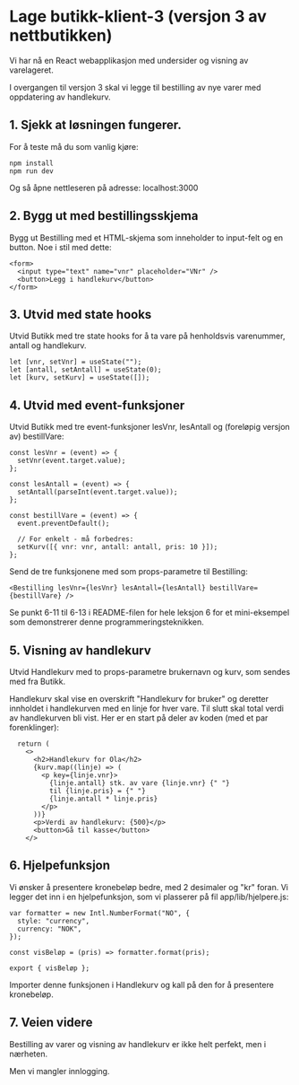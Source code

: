 # Lage butikk-klient-3 (versjon 3 av nettbutikken)

Vi har nå en React webapplikasjon med undersider og visning av varelageret.

I overgangen til versjon 3 skal vi legge til bestilling av nye varer med oppdatering av handlekurv.

## 1. Sjekk at løsningen fungerer.

For å teste må du som vanlig kjøre:

```
npm install
npm run dev
```

Og så åpne nettleseren på adresse: localhost:3000

## 2. Bygg ut med bestillingsskjema

Bygg ut Bestilling med et HTML-skjema som inneholder to input-felt og en button. Noe i stil med dette:

```
<form>
  <input type="text" name="vnr" placeholder="VNr" />
  <button>Legg i handlekurv</button>
</form>
```

## 3. Utvid med state hooks

Utvid Butikk med tre state hooks for å ta vare på henholdsvis varenummer, antall og handlekurv.

```
let [vnr, setVnr] = useState("");
let [antall, setAntall] = useState(0);
let [kurv, setKurv] = useState([]);
```

## 4. Utvid med event-funksjoner

Utvid Butikk med tre event-funksjoner lesVnr, lesAntall og (foreløpig versjon av) bestillVare:

```
const lesVnr = (event) => {
  setVnr(event.target.value);
};

const lesAntall = (event) => {
  setAntall(parseInt(event.target.value));
};

const bestillVare = (event) => {
  event.preventDefault();

  // For enkelt - må forbedres:
  setKurv([{ vnr: vnr, antall: antall, pris: 10 }]);
};
```

Send de tre funksjonene med som props-parametre til Bestilling:

```
<Bestilling lesVnr={lesVnr} lesAntall={lesAntall} bestillVare={bestillVare} />
```

Se punkt 6-11 til 6-13 i README-filen for hele leksjon 6 for et mini-eksempel som demonstrerer denne programmeringsteknikken.

## 5. Visning av handlekurv

Utvid Handlekurv med to props-parametre brukernavn og kurv, som sendes med fra Butikk.

Handlekurv skal vise en overskrift "Handlekurv for bruker" og deretter innholdet i handlekurven med en linje for hver vare. Til slutt skal total verdi av handlekurven bli vist. Her er en start på deler av koden (med et par forenklinger):

```
  return (
    <>
      <h2>Handlekurv for Ola</h2>
      {kurv.map((linje) => (
        <p key={linje.vnr}>
          {linje.antall} stk. av vare {linje.vnr} {" "}
          til {linje.pris} = {" "}
          {linje.antall * linje.pris}
        </p>
      ))}
      <p>Verdi av handlekurv: {500}</p>
      <button>Gå til kasse</button>
    </>
```

## 6. Hjelpefunksjon

Vi ønsker å presentere kronebeløp bedre, med 2 desimaler og "kr" foran. Vi legger det inn i en hjelpefunksjon, som vi plasserer på fil app/lib/hjelpere.js:

```
var formatter = new Intl.NumberFormat("NO", {
  style: "currency",
  currency: "NOK",
});

const visBeløp = (pris) => formatter.format(pris);

export { visBeløp };
```

Importer denne funksjonen i Handlekurv og kall på den for å presentere kronebeløp.

## 7. Veien videre

Bestilling av varer og visning av handlekurv er ikke helt perfekt, men i nærheten.

Men vi mangler innlogging.

